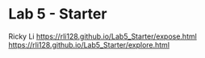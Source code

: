 # Lab 5 - Starter

Ricky Li
https://rli128.github.io/Lab5_Starter/expose.html
https://rli128.github.io/Lab5_Starter/explore.html
